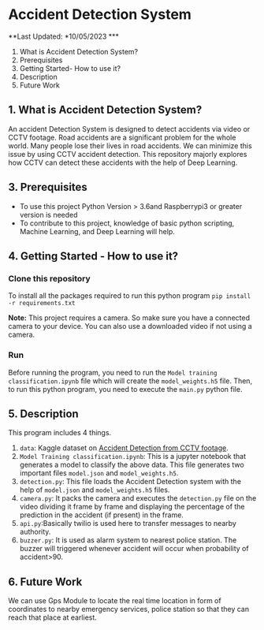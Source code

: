 # Accident Detection System

**Last Updated: *10/05/2023 ***

1. What is Accident Detection System?
2. Prerequisites
3. Getting Started- How to use it?
4. Description
5. Future Work



## 1. What is Accident Detection System?

An accident Detection System is designed to detect accidents via video or CCTV footage. Road accidents are a significant problem for the whole world. Many people lose their lives in road accidents. We can minimize this issue by using CCTV accident detection. This repository majorly explores how CCTV can detect these accidents with the help of Deep Learning.

## 3. Prerequisites

- To use this project Python Version > 3.6and Raspberrypi3 or greater version is needed
- To contribute to this project, knowledge of basic python scripting, Machine Learning, and Deep Learning will help.

## 4. Getting Started - How to use it?

### Clone this repository

To install all the packages required to run this python program
`pip install -r requirements.txt`

**Note:** This project requires a camera. So make sure you have a connected camera to your device. You can also use a downloaded video if not using a camera.

### Run
Before running the program, you need to run the `Model training classification.ipynb` file which will create the `model_weights.h5` file. Then, to run this python program, you need to execute the `main.py` python file.

## 5. Description

This program includes 4 things.

1. `data`: Kaggle dataset on [Accident Detection from CCTV footage](https://www.kaggle.com/code/mrcruise/accident-classification/data).
2. `Model Training classification.ipynb`: This is a jupyter notebook that generates a model to classify the above data. This file generates two important files `model.json` and `model_weights.h5`.
3. `detection.py`: This file loads the Accident Detection system with the help of `model.json` and `model_weights.h5` files.
4. `camera.py`: It packs the camera and executes the `detection.py` file on the video dividing it frame by frame and displaying the percentage of the prediction in the accident (if present) in the frame.
5. `api.py`:Basically twilio is used here to transfer messages to nearby authority.
6. `buzzer.py`: It is used as alarm system to nearest police station. The buzzer will triggered whenever accident will occur when probability of accident>90.

## 6. Future Work

We can use Gps Module to locate the real time location in form of coordinates to nearby emergency services, police station so that they can reach that place at earliest.
